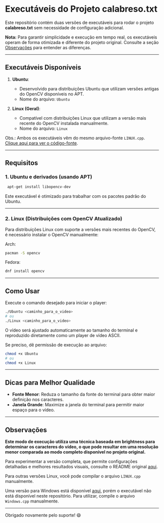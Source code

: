# Executáveis do Projeto calabreso.txt  

Este repositório contém duas versões de executáveis para rodar o projeto **calabreso.txt** sem necessidade de configuração adicional.

**Nota:** Para garantir simplicidade e execução em tempo real, os executáveis operam de forma otimizada e diferente do projeto original. Consulte a seção [Observações](#observações) para entender as diferenças.

---

## Executáveis Disponíveis  

1. **Ubuntu**:  
   - Desenvolvido para distribuições Ubuntu que utilizam versões antigas do OpenCV disponíveis no APT.  
   - Nome do arquivo: `Ubuntu`  

2. **Linux (Geral)**:  
   - Compatível com distribuições Linux que utilizam a versão mais recente do OpenCV instalada manualmente.  
   - Nome do arquivo: `Linux`

Obs.: Ambos os executáveis vêm do mesmo arquivo-fonte `LINUX.cpp`. [Clique aqui para ver o código-fonte](LINUX.cpp).

---

## Requisitos  

### 1. **Ubuntu e derivados (usando APT)**  

   ```bash
    apt-get install libopencv-dev
   ```

   Este executável é otimizado para trabalhar com os pacotes padrão do Ubuntu.  

---

### 2. **Linux (Distribuições com OpenCV Atualizado)**  
   Para distribuições Linux com suporte a versões mais recentes do OpenCV, é necessário instalar o OpenCV manualmente:

Arch:  

```bash
pacman -S opencv
```


Fedora:

```bash
dnf install opencv
```
---

## Como Usar  

Execute o comando desejado para iniciar o player:  

   ```bash
   ./Ubuntu <caminho_para_o_video>
   # ou
   ./Linux <caminho_para_o_video>
   ```

O vídeo será ajustado automaticamente ao tamanho do terminal e reproduzido diretamente como um player de vídeo ASCII.  

Se preciso, dê permissão de execução ao arquivo:  

   ```bash
   chmod +x Ubuntu
   # ou
   chmod +x Linux
   ```


---

## Dicas para Melhor Qualidade  

- **Fonte Menor**: Reduza o tamanho da fonte do terminal para obter maior definição nos caracteres.  
- **Janela Grande**: Maximize a janela do terminal para permitir maior espaço para o vídeo.  

---

## Observações  

**Este modo de execução utiliza uma técnica baseada em **brightness** para determinar os caracteres do vídeo, o que pode resultar em uma resolução menor comparada ao modo completo disponível no projeto original.**

Para experimentar a versão completa, que permite configurações detalhadas e melhores resultados visuais, consulte o README original [aqui](../README.md).

Para outras versões Linux, você pode compilar o arquivo `LINUX.cpp` manualmente.

Uma versão para Windows está disponível [aqui](WIN.cpp), porém o executável não está disponível neste repositório. Para utilizar, compile o arquivo `Windows.cpp` manualmente.

--- 

Obrigado novamente pelo suporte! :smile:
